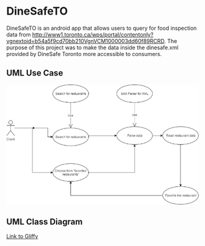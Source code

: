 # DineSafeTO

DineSafeTO is an android app that allows users to query for food inspection data from http://www1.toronto.ca/wps/portal/contentonly?vgnextoid=b54a5f9cd70bb210VgnVCM1000003dd60f89RCRD. The purpose of this project was to make the data inside the dinesafe.xml provided by DineSafe Toronto more accessible to consumers. 

<h2>UML Use Case</h2>
<img src="uml-use.png"/>

<h2>UML Class Diagram</h2>
<a href="https://go.gliffy.com/go/publish/12063896">Link to Gliffy</a>
